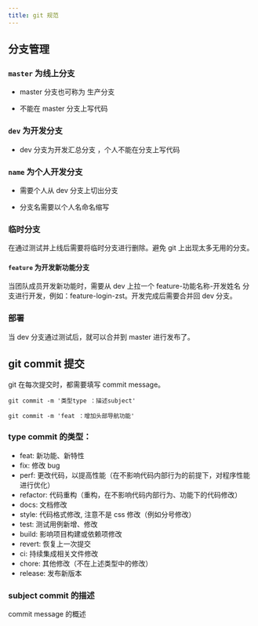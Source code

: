 ```yaml
---
title: git 规范
---
```


## 分支管理

### `master` 为线上分支

- master 分支也可称为 生产分支

- 不能在 master 分支上写代码

### `dev` 为开发分支

- dev 分支为开发汇总分支 ，个人不能在分支上写代码

### `name` 为个人开发分支

- 需要个人从 dev 分支上切出分支

- 分支名需要以个人名命名缩写

### 临时分支

在通过测试并上线后需要将临时分支进行删除。避免 git 上出现太多无用的分支。

#### `feature` 为开发新功能分支

当团队成员开发新功能时，需要从 dev 上拉一个 feature-功能名称-开发姓名 分支进行开发，例如：feature-login-zst。开发完成后需要合并回 dev 分支。


### 部署

当 dev 分支通过测试后，就可以合并到 master 进行发布了。

## git commit 提交

git 在每次提交时，都需要填写 commit message。

`git commit -m '类型type ：描述subject' `

`git commit -m 'feat ：增加头部导航功能' `

### type commit 的类型：

- feat: 新功能、新特性
- fix: 修改 bug
- perf: 更改代码，以提高性能（在不影响代码内部行为的前提下，对程序性能进行优化）
- refactor: 代码重构（重构，在不影响代码内部行为、功能下的代码修改）
- docs: 文档修改
- style: 代码格式修改, 注意不是 css 修改（例如分号修改）
- test: 测试用例新增、修改
- build: 影响项目构建或依赖项修改
- revert: 恢复上一次提交
- ci: 持续集成相关文件修改
- chore: 其他修改（不在上述类型中的修改）
- release: 发布新版本


### subject commit 的描述

commit message 的概述
